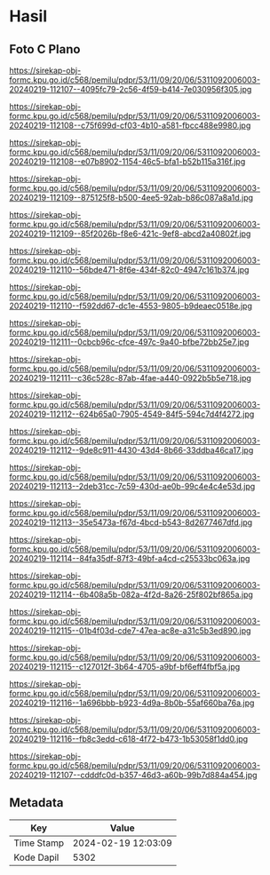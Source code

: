 # Hasil

## Foto C Plano

https://sirekap-obj-formc.kpu.go.id/c568/pemilu/pdpr/53/11/09/20/06/5311092006003-20240219-112107--4095fc79-2c56-4f59-b414-7e030956f305.jpg

https://sirekap-obj-formc.kpu.go.id/c568/pemilu/pdpr/53/11/09/20/06/5311092006003-20240219-112108--c75f699d-cf03-4b10-a581-fbcc488e9980.jpg

https://sirekap-obj-formc.kpu.go.id/c568/pemilu/pdpr/53/11/09/20/06/5311092006003-20240219-112108--e07b8902-1154-46c5-bfa1-b52b115a316f.jpg

https://sirekap-obj-formc.kpu.go.id/c568/pemilu/pdpr/53/11/09/20/06/5311092006003-20240219-112109--875125f8-b500-4ee5-92ab-b86c087a8a1d.jpg

https://sirekap-obj-formc.kpu.go.id/c568/pemilu/pdpr/53/11/09/20/06/5311092006003-20240219-112109--85f2026b-f8e6-421c-9ef8-abcd2a40802f.jpg

https://sirekap-obj-formc.kpu.go.id/c568/pemilu/pdpr/53/11/09/20/06/5311092006003-20240219-112110--56bde471-8f6e-434f-82c0-4947c161b374.jpg

https://sirekap-obj-formc.kpu.go.id/c568/pemilu/pdpr/53/11/09/20/06/5311092006003-20240219-112110--f592dd67-dc1e-4553-9805-b9deaec0518e.jpg

https://sirekap-obj-formc.kpu.go.id/c568/pemilu/pdpr/53/11/09/20/06/5311092006003-20240219-112111--0cbcb96c-cfce-497c-9a40-bfbe72bb25e7.jpg

https://sirekap-obj-formc.kpu.go.id/c568/pemilu/pdpr/53/11/09/20/06/5311092006003-20240219-112111--c36c528c-87ab-4fae-a440-0922b5b5e718.jpg

https://sirekap-obj-formc.kpu.go.id/c568/pemilu/pdpr/53/11/09/20/06/5311092006003-20240219-112112--624b65a0-7905-4549-84f5-594c7d4f4272.jpg

https://sirekap-obj-formc.kpu.go.id/c568/pemilu/pdpr/53/11/09/20/06/5311092006003-20240219-112112--9de8c911-4430-43d4-8b66-33ddba46ca17.jpg

https://sirekap-obj-formc.kpu.go.id/c568/pemilu/pdpr/53/11/09/20/06/5311092006003-20240219-112113--2deb31cc-7c59-430d-ae0b-99c4e4c4e53d.jpg

https://sirekap-obj-formc.kpu.go.id/c568/pemilu/pdpr/53/11/09/20/06/5311092006003-20240219-112113--35e5473a-f67d-4bcd-b543-8d2677467dfd.jpg

https://sirekap-obj-formc.kpu.go.id/c568/pemilu/pdpr/53/11/09/20/06/5311092006003-20240219-112114--84fa35df-87f3-49bf-a4cd-c25533bc063a.jpg

https://sirekap-obj-formc.kpu.go.id/c568/pemilu/pdpr/53/11/09/20/06/5311092006003-20240219-112114--6b408a5b-082a-4f2d-8a26-25f802bf865a.jpg

https://sirekap-obj-formc.kpu.go.id/c568/pemilu/pdpr/53/11/09/20/06/5311092006003-20240219-112115--01b4f03d-cde7-47ea-ac8e-a31c5b3ed890.jpg

https://sirekap-obj-formc.kpu.go.id/c568/pemilu/pdpr/53/11/09/20/06/5311092006003-20240219-112115--c127012f-3b64-4705-a9bf-bf6eff4fbf5a.jpg

https://sirekap-obj-formc.kpu.go.id/c568/pemilu/pdpr/53/11/09/20/06/5311092006003-20240219-112116--1a696bbb-b923-4d9a-8b0b-55af660ba76a.jpg

https://sirekap-obj-formc.kpu.go.id/c568/pemilu/pdpr/53/11/09/20/06/5311092006003-20240219-112116--fb8c3edd-c618-4f72-b473-1b53058f1dd0.jpg

https://sirekap-obj-formc.kpu.go.id/c568/pemilu/pdpr/53/11/09/20/06/5311092006003-20240219-112107--cdddfc0d-b357-46d3-a60b-99b7d884a454.jpg


## Metadata

| Key        | Value               |
| ---------- | ------------------- |
| Time Stamp | 2024-02-19 12:03:09 |
| Kode Dapil | 5302                |



